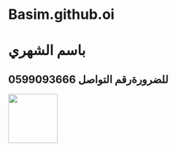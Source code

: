 # Basim.github.oi
<h1> باسم الشهري </h1>
<h2> <strong> للضرورة</strong>رقم التواصل 0599093666</h2>
<img src="[https://d.top4top.io/p_357235mmd1.png" width="100](https://www2.0zz0.com/2025/10/13/02/488099348.jpeg)" height="100">
